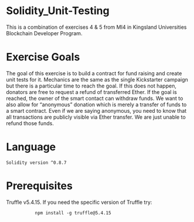 # Solidity_Unit-Testing
This is a combination of exercises 4 & 5 from MI4 in Kingsland Universities Blockchain Developer Program.

# Exercise Goals
  The goal of this exercise is to build a contract for fund raising and create unit tests for it. Mechanics are the same as
the single Kickstarter campaign but there is a particular time to reach the goal. If this does not happen, donators are
free to request a refund of transferred Ether. If the goal is reached, the owner of the smart contact can withdraw
funds. We want to also allow for “anonymous” donation which is merely a transfer of funds to a smart contract.
Even if we are saying anonymous, you need to know that all transactions are publicly visible via Ether transfer. We
are just unable to refund those funds.

# Language 
    Solidity version ^0.8.7

# Prerequisites
 Truffle v5.4.15. If you need the specific version of Truffle try:
               
               npm install -g truffle@5.4.15
